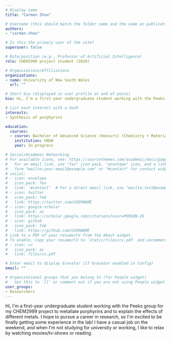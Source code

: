 ```yaml
---
# Display name
title: "Carmen Zhou"

# Username (this should match the folder name and the name on publications)
authors:
- "carmen-zhou"

# Is this the primary user of the site?
superuser: false

# Role/position (e.g., Professor of Artificial Intelligence)
role: CHEM2999 project student (2020)

# Organizations/Affiliations
organizations:
- name: University of New South Wales
  url: ""

# Short bio (displayed in user profile at end of posts)
bio: Hi, I'm a first-year undergraduate student working with the Peeks group for my CHEM2999 project to metallate porphyrins and to explain the effects of different metals. I hope to pursue a career in research, so I'm excited to be finally getting some experience in the lab! I have a casual job on the weekend, and when I'm not studying for university or working, I like to relax by watching movies/tv-shows or reading. 

# List each interest with a dash
interests:
- Synthesis of porphyrins

education:
  courses:
  - course: Bachelor of Advanced Science (Honours) (Chemistry + Materials Science majors)
    institution: UNSW
    year: In progress

# Social/Academic Networking
# For available icons, see: https://sourcethemes.com/academic/docs/page-builder/#icons
#   For an email link, use "fas" icon pack, "envelope" icon, and a link in the
#   form "mailto:your-email@example.com" or "#contact" for contact widget.
# social:
# - icon: envelope
#   icon_pack: fas
#   link: '#contact'  # For a direct email link, use "mailto:test@example.org".
# - icon: twitter
#   icon_pack: fab
#   link: https://twitter.com/USERNAME
# - icon: google-scholar
#   icon_pack: ai
#   link: https://scholar.google.com/citations?user=PERSON-ID
# - icon: github
#   icon_pack: fab
#   link: https://github.com/USERNAME
# Link to a PDF of your resume/CV from the About widget.
# To enable, copy your resume/CV to `static/files/cv.pdf` and uncomment the lines below.
# - icon: cv
#   icon_pack: ai
#   link: files/cv.pdf

# Enter email to display Gravatar (if Gravatar enabled in Config)
email: ""

# Organizational groups that you belong to (for People widget)
#   Set this to `[]` or comment out if you are not using People widget.
user_groups:
- Researchers
---
```

Hi, I'm a first-year undergraduate student working with the Peeks group for my CHEM2999 project to metallate porphyrins and to explain the effects of different metals. I hope to pursue a career in research, so I'm excited to be finally getting some experience in the lab! I have a casual job on the weekend, and when I'm not studying for university or working, I like to relax by watching movies/tv-shows or reading. 